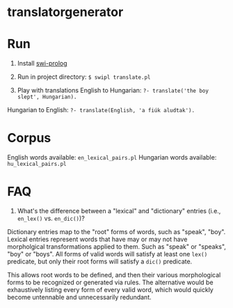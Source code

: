 # translatorgenerator

# Run
1. Install [swi-prolog]()

2. Run in project directory:
`$ swipl translate.pl`

3. Play with translations
English to Hungarian:
`?- translate('the boy slept', Hungarian).`

Hungarian to English:
`?- translate(English, 'a fiúk aludtak').`

# Corpus
English words available: `en_lexical_pairs.pl`
Hungarian words available: `hu_lexical_pairs.pl`

# FAQ

1. What's the difference between a "lexical" and "dictionary" entries (i.e., `en_lex()` vs. `en_dic()`)?

Dictionary entries map to the "root" forms of words, such as "speak", "boy".
Lexical entries represent words that have may or may not have morpholgical transformations applied to them. Such as "speak" or "speaks", "boy" or "boys". All forms of valid words will satisfy at least one `lex()` predicate, but only their root forms will satisfy a `dic()` predicate.

This allows root words to be defined, and then their various morphological forms to be recognized or generated via rules. The alternative would be exhaustively listing every form of every valid word, which would quickly become untennable and unnecessarily redundant.
